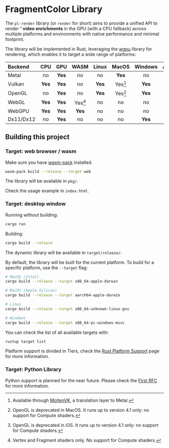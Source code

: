# FragmentColor Library

The `pl-render` library (or `render` for short) aims to provide a unified API
to render **' video enrichments** in the GPU (with a CPU fallback) across
multiple platforms and environments with native performance and minimal footprint.

The library will be implemented in Rust,
leveraging the [wgpu](https://github.com/gfx-rs/wgpu) library for rendering,
which enables it to target a wide range of platforms:

| Backend   |   CPU   |   GPU   |  WASM   |  Linux  |  MacOS  | Windows | Android |   iOS   |
| :-------- | :-----: | :-----: | :-----: | :-----: | :-----: | :-----: | :-----: | :-----: |
| Metal     |   no    | **Yes** |   no    |   no    | **Yes** |   no    |   no    | **Yes** |
| Vulkan    | **Yes** | **Yes** |   no    | **Yes** | Yes[^2] | **Yes** | **Yes** | **Yes** |
| OpenGL    |   no    | **Yes** |   no    | **Yes** | Yes[^3] | **Yes** | **Yes** | Yes[^4] |
| WebGL     | **Yes** | **Yes** | Yes[^1] |   no    |   no    |   no    |   no    |   no    |
| WebGPU    | **Yes** | **Yes** | **Yes** |   no    |   no    |   no    |   no    |   no    |
| Dx11/Dx12 |   no    | **Yes** |   no    |   no    |   no    | **Yes** |   no    |   no    |

[^1]: Vertex and Fragment shaders only. No support for Compute shaders.
[^2]: Available through [MoltenVK](https://github.com/KhronosGroup/MoltenVK), a translation layer to Metal.
[^3]: OpenGL is deprecated in MacOS. It runs up to version 4.1 only: no support for Compute shaders.
[^4]: OpenGL is deprecated in iOS. It runs up to version 4.1 only: no support for Compute shaders.

## Building this project

### Target: web browser / wasm

Make sure you have [wasm-pack](https://rustwasm.github.io/wasm-pack/installer) installed.

```bash
wasm-pack build --release --target web
```

The library will be available in `pkg/`.

Check the usage example in `index.html`.

### Target: desktop window

Running without building:

```bash
cargo run
```

Building:

```bash
cargo build --release
```

The dynamic library will be available in `target/release/`.

By default, the library will be built for the current platform. To build for a specific platform, use the `--target` flag:

```bash
# MacOS (Intel)
cargo build --release --target x86_64-apple-darwin

# MacOS (Apple Silicon)
cargo build --release --target aarch64-apple-darwin

# Linux
cargo build --release --target x86_64-unknown-linux-gnu

# Windows
cargo build --release --target x86_64-pc-windows-msvc
```

You can check the list of all available targets with:

```bash
rustup target list
```

Platform support is divided in Tiers, check the [Rust Platform Support](https://doc.rust-lang.org/nightly/rustc/platform-support.html) page for more information.

### Target: Python Library

Python support is planned for the near future. Please check the [First RFC](./rfc/0001-pl-video-processor-proposal.md) for more information.
